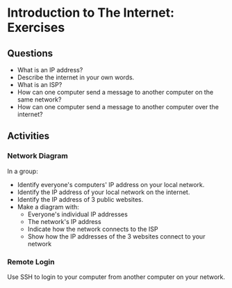 # Introduction to The Internet: Exercises

## Questions

* What is an IP address?
* Describe the internet in your own words.
* What is an ISP?
* How can one computer send a message to another computer on the same network?
* How can one computer send a message to another computer over the internet?

## Activities

### Network Diagram

In a group:

* Identify everyone's computers' IP address on your local network.
* Identify the IP address of your local network on the internet.
* Identify the IP address of 3 public websites.
* Make a diagram with:
  * Everyone's individual IP addresses
  * The network's IP address
  * Indicate how the network connects to the ISP
  * Show how the IP addresses of the 3 websites connect to your network

### Remote Login

Use SSH to login to your computer from another computer on your network.
